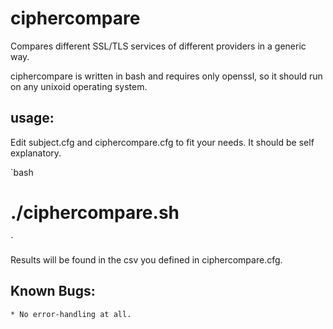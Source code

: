 ciphercompare
=============

Compares different SSL/TLS services of different providers in a generic way.

ciphercompare is written in bash and requires only openssl, so it should run on
any unixoid operating system.

usage:
------

Edit subject.cfg and ciphercompare.cfg to fit your needs. It should be self
explanatory.

`bash
# ./ciphercompare.sh
`

Results will be found in the csv you defined in ciphercompare.cfg.

Known Bugs:
-----------

    * No error-handling at all.

